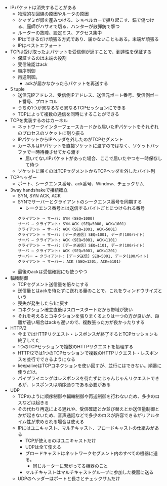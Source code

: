 - IPパケットは消失することがある
  - 物理的な回線の原因やルータの原因
  - クマゼミが卵を産みつける、ショベルカーで掘り起こす、錨で傷つける、庭師がハサミで切る、ハンターが散弾銃で撃つ
  - ルーターの故障、設定ミス、アクセス集中
  - IPはできるだけ頑張る方式であり、届かないこともある。末端が頑張る
  - IPはベストエフォート
- TCPは受け取ったよパケットを受信側が返すことで、到達性を保証する
  - 保証するのは末端の役割
  - 受信確認はack
  - 順序制御
  - 再送制御。
    - ackが届かなかったらパケットを再送する
- 5 tuple
  - 送信元IPアドレス、受信側IPアドレス、送信元ポート番号、受信側ポート番号、プロトコル
  - うちの1つが異なるなら異なるTCPセッションにできる
  - TCPによって複数の通信を同時にすることができる
- TCPを実装するのはカーネル
  - ネットワークインターフェースカードから届いたIPパケットをそれぞれのプロセスのソケットに割り振る
  - IPパケットからIPヘッダを外したのがTCPセグメント
  - カーネルはIPパケットを直接ソケットに渡すのではなく、ソケットバッファで一時待機させてから渡す
    - 届いてないIPパケットがあった場合、ここで届いたやつを一時保存して待つ
  - ソケットに届くのはTCPセグメントからTCPヘッダを外したバイト列
- TCPヘッダー
  - ポート、シークエンス番号、ack番号、Window、チェックサム
- 3way handshakeで接続確立
  - SYN, SYN ACK, ACK
  - SYNでサーバーとクライアントのシークエンス番号を同期する
    - シークエンス番号とは送信するバイトごとにつけられる番号
    ```
    クライアント → サーバ: SYN (SEQ=1000)
    サーバ → クライアント: SYN-ACK (SEQ=5000, ACK=1001)
    クライアント → サーバ: ACK (SEQ=1001, ACK=5001)
    クライアント → サーバ: [データ送信] SEQ=1001, データ(100バイト)
    サーバ → クライアント: ACK (SEQ=5001, ACK=1101)
    クライアント → サーバ: [データ送信] SEQ=1101, データ(100バイト)
    サーバ → クライアント: ACK (SEQ=5001, ACK=1201)
    サーバー → クライアント: [データ送信] SEQ=5001, データ(100バイト)
    クライアント → サーバー: ACK (SEQ=1201, ACK=5101)
    ```
  - 最後のackは受信確認にも使うやつ
- 輻輳制御 
  - TCPセグメント送信量を倍々にする
  - 送信量とはackを待たずに送れる量のことで、これをウィンドウサイズという
  - 喪失が発生したら1に戻す
  - コネクション確立直後はスロースタートだから帯域が狭い
  - それを考えるとコネクションを張りまくるよりは一つの方が良いが、距離が遠い場合はackも遅いので、複数張った方が良かったりする
- HTTP/2
  - 今まではHTTPリクエスト・レスポンスが終了するとTCPセッションも終了してた
  - 1つのTCPセッションで複数のHTTPリクエストを処理する
  - HTTP/2では1つのTCPセッションで複数のHTTPリクエスト・レスポンスを並行でできるようになる
  - keepaliveはTCPコネクションを使い回すが、並行にはできない。順番に使うだけ。
  - パイプライニングはレスポンスを待たずにじゃんじゃんリクエストできるが、レスポンスは順序通りである必要がある
- UDP
  - TCPのように順序制御や輻輳制御や再送制御を行わないため、多少のロスなどは起きる
  - その代わり再送による遅れや、受信確認とか並び替えとか送信量制御とかが起きないため、音声通話などで多少のロスが許容できるがリアルタイム性が求められる場合は使える
  - IPにはユニキャスト、マルチキャスト、ブロードキャストの仕組みがある
    - TCPが使えるのはユニキャストだけ
    - UDPは全て使える
    - ブロードキャストはネットワークセグメント内のすべての機器に送る。
      - 同じルーターに繋がってる機器のこと
    - マルチキャストはマルチキャストグループに参加した機器に送る
  - UDPのヘッダーはポートと長さとチェックサムだけ
